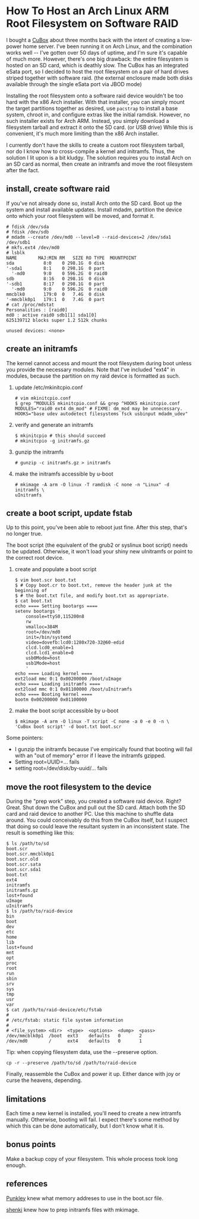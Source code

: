 How To Host an Arch Linux ARM Root Filesystem on Software RAID
==============================================================

I bought a [CuBox](http://solid-run.com/) about three months back with the
intent of creating a low-power home server. I've been running it on Arch Linux,
and the combination works well -- I've gotten over 50 days of uptime, and I'm
sure it's capable of much more.  However, there's one big drawback: the entire
filesystem is hosted on an SD card, which is deathly slow. The CuBox has an
integrated eSata port, so I decided to host the root filesystem on a pair of
hard drives striped together with software raid. (the external enclosure made
both disks available through the single eSata port via JBOD mode)

Installing the root filesystem onto a software raid device wouldn't be too hard
with the x86 Arch installer. With that installer, you can simply mount the
target partitions together as desired, use `pacstrap` to install a base system,
chroot in, and configure extras like the initial ramdisk. However, no such
installer exists for Arch ARM. Instead, you simply download a filesystem tarball
and extract it onto the SD card. (or USB drive) While this is convenient, it's
much more limiting than the x86 Arch installer.

I currently don't have the skills to create a custom root filesystem tarball,
nor do I know how to cross-compile a kernel and initramfs. Thus, the solution I
lit upon is a bit kludgy. The solution requires you to install Arch on an SD
card as normal, then create an initramfs and move the root filesystem after the
fact.

install, create software raid
-----------------------------

If you've not already done so, install Arch onto the SD card. Boot up the system
and install available updates. Install mdadm, partition the device onto which
your root filesystem will be moved, and format it.

    # fdisk /dev/sda
    # fdisk /dev/sdb
    # mdadm --create /dev/md0 --level=0 --raid-devices=2 /dev/sda1 /dev/sdb1
    # mkfs.ext4 /dev/md0
    # lsblk
    NAME        MAJ:MIN RM   SIZE RO TYPE  MOUNTPOINT
    sda           8:0    0 298.1G  0 disk
    '-sda1        8:1    0 298.1G  0 part
      '-md0       9:0    0 596.2G  0 raid0
    sdb           8:16   0 298.1G  0 disk
    '-sdb1        8:17   0 298.1G  0 part
      '-md0       9:0    0 596.2G  0 raid0
    mmcblk0       179:0  0   7.4G  0 disk
    '-mmcblk0p1   179:1  0   7.4G  0 part
    # cat /proc/mdstat
    Personalities : [raid0]
    md0 : active raid0 sdb1[1] sda1[0]
    625139712 blocks super 1.2 512k chunks

    unused devices: <none>

create an initramfs
-------------------

The kernel cannot access and mount the root filesystem during boot unless you
provide the necessary modules. Note that I've included "ext4" in modules,
because the partition on my raid device is formatted as such.

1.  update /etc/mkinitcpio.conf

        # vim mkinitcpio.conf
        $ grep ^MODULES mkinitcpio.conf && grep ^HOOKS mkinitcpio.conf
        MODULES="raid0 ext4 dm_mod" # FIXME: dm_mod may be unnecessary.
        HOOKS="base udev autodetect filesystems fsck usbinput mdadm_udev"

2.  verify and generate an initramfs

        $ mkinitcpio # this should succeed
        # mkinitcpio -g initramfs.gz

3.  gunzip the initramfs

        # gunzip -c initramfs.gz > initramfs

4.  make the initramfs accessible by u-boot

        # mkimage -A arm -O linux -T ramdisk -C none -n "Linux" -d initramfs \
        uInitramfs

create a boot script, update fstab
----------------------------------

Up to this point, you've been able to reboot just fine. After this step, that's
no longer true.

The boot script (the equivalent of the grub2 or syslinux boot script) needs to
be updated. Otherwise, it won't load your shiny new uInitramfs or point to the
correct root device.

1.  create and populate a boot script

        $ vim boot.scr boot.txt
        $ # Copy boot.cr to boot.txt, remove the header junk at the beginning of
        $ # the boot.txt file, and modify boot.txt as appropriate.
        $ cat boot.txt
        echo ==== Setting bootargs ====
        setenv bootargs '
            console=ttyS0,115200n8
            rw
            vmalloc=384M
            root=/dev/md0
            init=/bin/systemd
            video=dovefb:lcd0:1280x720-32@60-edid 
            clcd.lcd0_enable=1
            clcd.lcd1_enable=0
            usb0Mode=host
            usb1Mode=host
            '
        echo ==== Loading kernel ====
        ext2load mmc 0:1 0x00200000 /boot/uImage
        echo ==== Loading initramfs ====
        ext2load mmc 0:1 0x01100000 /boot/uInitramfs
        echo ==== Booting kernel ====
        bootm 0x00200000 0x01100000

2.  make the boot script accessible by u-boot

        $ mkimage -A arm -O linux -T script -C none -a 0 -e 0 -n \
        'CuBox boot script' -d boot.txt boot.scr

Some pointers:

* I gunzip the initramfs because I've empirically found that booting will fail
with an "out of memory" error if I leave the initramfs gzipped.
* Setting root=UUID=... fails
* setting root=/dev/disk/by-uuid/... fails

move the root filesystem to the device
--------------------------------------

During the "prep work" step, you created a software raid device. Right? Great.
Shut down the CuBox and pull out the SD card. Attach both the SD card and raid
device to another PC. Use this machine to shuffle data around. You could
conceivably do this from the CuBox itself, but I suspect that doing so could
leave the resultant system in an inconsistent state. The result is something
like this:

    $ ls /path/to/sd
    boot.scr
    boot.scr.mmcblk0p1
    boot.scr.old
    boot.scr.sata
    boot.scr.sda1
    boot.txt
    ext4
    initramfs
    initramfs.gz
    lost+found
    uImage
    uInitramfs
    $ ls /path/to/raid-device
    bin
    boot
    dev
    etc
    home
    lib
    lost+found
    mnt
    opt
    proc
    root
    run
    sbin
    srv
    sys
    tmp
    usr
    var
    $ cat /path/to/raid-device/etc/fstab
    #
    # /etc/fstab: static file system information
    #
    # <file_system> <dir>  <type>  <options>  <dump>  <pass>
    /dev/mmcblk0p1  /boot  ext3    defaults   0       2
    /dev/md0        /      ext4    defaults   0       1

Tip: when copying filesystem data, use the --preserve option.

    cp -r --preserve /path/to/sd /path/to/raid-device

Finally, reassemble the CuBox and power it up. Either dance with joy or curse
the heavens, depending.

limitations
-----------

Each time a new kernel is installed, you'll need to create a new intramfs
manually. Otherwise, booting will fail. I expect there's some method by which
this can be done automatically, but I don't know what it is.

bonus points
------------

Make a backup copy of your filesystem. This whole process took long enough.

references
----------

[Punkley](http://www.solid-run.com/phpbb/viewtopic.php?f=7&t=756) knew what
memory addreses to use in the boot.scr file.

[shenki](http://forums.gentoo.org/viewtopic-p-6511131.html) knew how to prep
initramfs files with mkimage.
